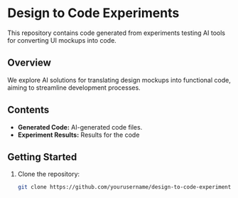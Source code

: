 # Design to Code Experiments

This repository contains code generated from experiments testing AI tools for converting UI mockups into code.

## Overview

We explore AI solutions for translating design mockups into functional code, aiming to streamline development processes.

## Contents

- **Generated Code:** AI-generated code files.
- **Experiment Results:** Results for the code

## Getting Started

1. Clone the repository:

   ```bash
   git clone https://github.com/yourusername/design-to-code-experiments.git
